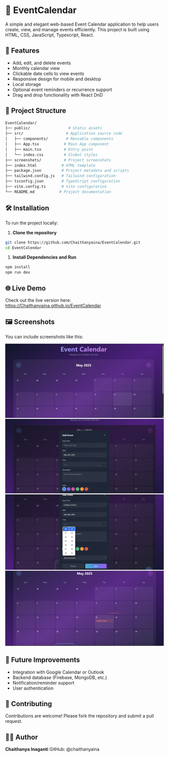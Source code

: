 # 📅 EventCalendar

A simple and elegant web-based Event Calendar application to help users create, view, and manage events efficiently. This project is built using HTML, CSS, JavaScript, Typescript, React.

## 🚀 Features

* Add, edit, and delete events
* Monthly calendar view
* Clickable date cells to view events
* Responsive design for mobile and desktop
* Local storage
* Optional event reminders or recurrence support
* Drag and drop functionality with React DnD

## 📁 Project Structure

```bash
EventCalendar/
├── public/                 # Static assets
├── src/                   # Application source code
│   ├── components/        # Reusable components
│   ├── App.tsx           # Main App component
│   ├── main.tsx          # Entry point
│   └── index.css         # Global styles
├── screenshots/          # Project screenshots
├── index.html           # HTML template
├── package.json         # Project metadata and scripts
├── tailwind.config.js   # Tailwind configuration
├── tsconfig.json        # TypeScript configuration
├── vite.config.ts       # Vite configuration
└── README.md           # Project documentation
```

## 🛠️ Installation

To run the project locally:

1. **Clone the repository**

```bash
git clone https://github.com/Chaithanyaina/EventCalendar.git
cd EventCalendar
```
1. **Install Dependencies and Run**
```bash
npm install
npm run dev
```

## 🌐 Live Demo

Check out the live version here: https://Chaithanyaina.github.io/EventCalendar

## 🖼️ Screenshots

You can include screenshots like this:

<img src="screenshots/1.png" alt="EventCalendar UI" width="600"/>
<img src="screenshots/2.png" alt="EventCalendar UI" width="600"/>
<img src="screenshots/3.png" alt="EventCalendar UI" width="600"/>
<img src="screenshots/4.png" alt="EventCalendar UI" width="600"/>

## 📌 Future Improvements

* Integration with Google Calendar or Outlook
* Backend database (Firebase, MongoDB, etc.)
* Notification/reminder support
* User authentication

## 🤝 Contributing

Contributions are welcome! Please fork the repository and submit a pull request.

## 🙋‍♂️ Author

**Chaithanya Inaganti**
GitHub: @chaithanyaina
